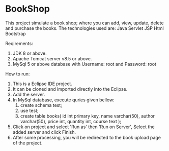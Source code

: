 # BookShop

This project simulate a book shop; where you can add, view, update, delete and purchase the books.
The technologies used are:
Java
Servlet
JSP
Html
Bootstrap

Reqirements:
1. JDK 8 or above.
2. Apache Tomcat server v8.5 or above.
3. MySql 5 or above database with Username: root and Password: root

How to run:
1. This is a Eclipse IDE project.
2. It can be cloned and imported directly into the Eclipse.
3. Add the server.
4. In MySql database, execute quries given bellow:
    1. create schema test;
    2. use test;
    3. create table books(
        id int primary key,
          name varchar(50),
          author varchar(50),
          price int,
          quantity int,
          course text
        );
 5. Click on project and select 'Run as' then 'Run on Server', Select the added server and click Finish.
 6. After some processing, you will be redirected to the book upload page of the project.
